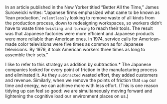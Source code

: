 In an article published in the New Yorker titled “Better All the
Time,” James Suroweicki writes:
“Japanese firms emphasized what came to be known as ‘lean
production,’ `relentlessly` looking to remove waste of all kinds from the
production process, down to redesigning workspaces, so workers
didn’t have to waste time `twisting and turning` to reach their tools. The
result was that Japanese factories were more efficient and Japanese
products were more reliable than American ones. In 1974, service calls
for American-made color televisions were five times as common as for
Japanese televisions. By 1979, it took American workers three times as
long to assemble their sets.”

I like to refer to this strategy as addition by subtraction.* The
Japanese companies looked for every point of friction in the
manufacturing process and eliminated it. As they `subtracted` wasted
effort, they added customers and revenue. Similarly, when we remove
the points of friction that `sap` our time and energy, we can achieve
more with less effort. (This is one reason tidying up can feel so good:
we are simultaneously moving forward and lightening the cognitive
load our environment places on us.)